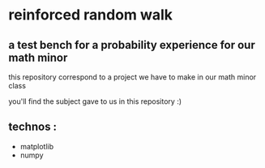# reinforced random walk
## a test bench for a probability experience for our math minor

this repository correspond to a project we have to make in our math minor class

you'll find the subject gave to us in this repository :)

## technos : 
- matplotlib
- numpy
